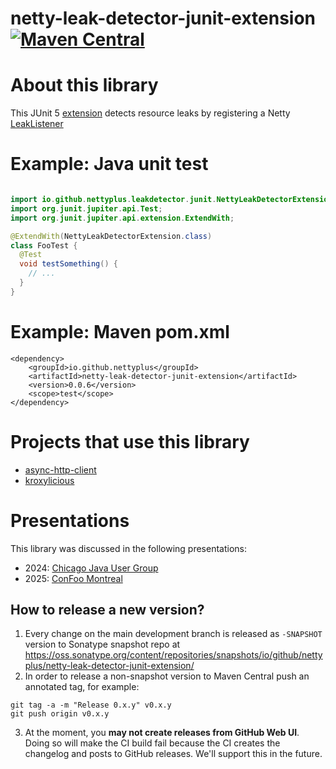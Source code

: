 # netty-leak-detector-junit-extension [![Maven Central](https://img.shields.io/maven-central/v/io.github.nettyplus/netty-leak-detector-junit-extension.svg)](https://search.maven.org/artifact/io.github.nettyplus/netty-leak-detector-junit-extension)

# About this library

This JUnit 5 [extension](https://junit.org/junit5/docs/current/user-guide/#extensions) detects resource leaks by registering a Netty [LeakListener](https://netty.io/4.1/api/io/netty/util/ResourceLeakDetector.LeakListener.html)

# Example: Java unit test


```java

import io.github.nettyplus.leakdetector.junit.NettyLeakDetectorExtension;
import org.junit.jupiter.api.Test;
import org.junit.jupiter.api.extension.ExtendWith;

@ExtendWith(NettyLeakDetectorExtension.class)
class FooTest {
  @Test
  void testSomething() {
    // ...
  }
}

```

# Example: Maven pom.xml

```
<dependency>
    <groupId>io.github.nettyplus</groupId>
    <artifactId>netty-leak-detector-junit-extension</artifactId>
    <version>0.0.6</version>
    <scope>test</scope>
</dependency>

```

# Projects that use this library

- [async-http-client](https://github.com/AsyncHttpClient/async-http-client)
- [kroxylicious](https://github.com/kroxylicious/kroxylicious)

# Presentations

This library was discussed in the following presentations:
- 2024: [Chicago Java User Group](https://speakerdeck.com/sullis/netty-chicago-java-user-group-2024-04-17)
- 2025: [ConFoo Montreal](https://speakerdeck.com/sullis/netty-confoo-montreal-2025-02-27)


## How to release a new version?

1. Every change on the main development branch is released as `-SNAPSHOT` version to Sonatype snapshot repo
   at https://oss.sonatype.org/content/repositories/snapshots/io/github/nettyplus/netty-leak-detector-junit-extension/
2. In order to release a non-snapshot version to Maven Central push an annotated tag, for example:

```
git tag -a -m "Release 0.x.y" v0.x.y
git push origin v0.x.y
```

3. At the moment, you **may not create releases from GitHub Web UI**. Doing so will make the CI build fail because the
   CI creates the changelog and posts to GitHub releases. We'll support this in the future.
